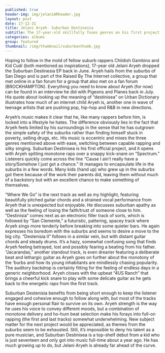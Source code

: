 ```yaml
---
published: true
header-img: img/jelaniARheader.jpg
layout: post
date: 17-12-31
title: Jelani Aryeh- Suburban Destinesia
subtitle: The 17-year-old skillfully fuses genres on his first project
categories: albums
group: featured
thumbnail: /img/thumbnail/suburbanthumb.jpg
---
```

<p>Hoping to follow in the mold of fellow suburb rappers Childish Gambino and Kid Cudi (both mentioned as inspirations), 17-year old Jelani Aryeh dropped the Suburban Destinesia EP back in June. Aryeh hails from the suburbs of San Diego and is part of the Raised By The Internet collective, a group that met online in a fan forum for a group that also met on a fan forum (BROCKHAMPTON). Everything you need to know about Aryeh (for now) can be found in an interview he did with Pigeons and Planes back in July. His quote about looking up the meaning of “destinisea” on Urban Dictionary illustrates how much of an internet child Aryeh is, another one in wave of teenage artists that are pushing pop, hip-hop and R&B in new directions.</p>

<p>Aryeh’s music makes it clear that he, like many rappers before him, is locked into a lifestyle he hates. The difference obviously lies in the fact that Aryeh feels limited by his surroundings in the sense that he has outgrown the simple safety of the suburbs rather than finding himself stuck in poverty, selling drugs, etc. His music is eccentric and mixes the three genres mentioned above with ease, switching between capable rapping and silky singing. Suburban Destinisea is his first official project, and it opens with Aryeh spitting monotone raps over a snappy kick-snare on “Spectrum.” Listeners quickly come across the line “Cause I ain’t really have a story/Somehow I just got a chance.” Iit manages to encapsulate life in the suburbs in a few words. Many kids (hand up) who grew up in the suburbs got there because of the work their parents did, leaving them without much of a backstory but with an excellent chance to make something of themselves.</p> 

<p>“Where We Go” is the next track as well as my highlight, featuring beautifully pitched guitar chords and a strained vocal performance from Aryeh that is unexpected but enjoyable. He discusses suburban apathy as well as the feeling of losing the faith/trust of someone close to him. “Destinisia” comes next as an electronic filler track of sorts, which is followed by “San Clemente,” a futuristic, pattering, spacey track where Aryeh sings more tenderly before breaking into some quieter bars. He again expresses his boredom with the suburbs and seems to desire a move to the big city. “Destenisia II” follows in a similar vein, but with distant guitar chords and steady drums. It’s a hazy, somewhat confusing song that finds Aryeh feeling betrayed, lost and possibly fearing a beating from his father. “Jacarandas,” another standout track, is even drearier featuring a deliberate beat and lethargic guitar as Aryeh goes on further about the monotony of the ‘burbs and how its young inhabitants are mindlessly chasing popularity. The auditory backdrop is certainly fitting for the feeling of endless days in a generic neighborhood. Aryeh closes with the upbeat “4US Ranch” that brings a cheerful kick snare to play with some delicate guitar as he gets back to the energetic raps from the first track.</p>

<p>Suburban Destenisia benefits from being short enough to keep the listener engaged and cohesive enough to follow along with, but most of the tracks have enough personal flair to survive on its own. Aryeh strength is the way he uses his voice to convey different moods, but a combination of monotone delivery and ho-hum beat selection make his forays into full-on rapping (the first and last tracks) somewhat underwhelming. New subject matter for the next project would be appreciated, as themes from the suburbs seem to be exhausted. Still, it’s impossible to deny his talent as a pure musician, and Suburban Destinisea is a top-shelf debut from a kid who is just seventeen and only got into music full-time about a year ago. He has much growing up to do, but Jelani Aryeh is already far ahead of the curve.</p>
